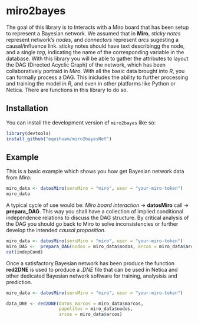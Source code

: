 
# miro2bayes

<!-- badges: start -->
<!-- badges: end -->

The goal of this library is to Interacts with a Miro board that has been
setup to represent a Bayesian network. We assumed that in **Miro**,
*sticky notes* represent network’s *nodes*, and *connectors* represent
*arcs* sugesting a causal/influence link. sticky notes should have text
describingg the node, and a single *tag*, indicating the name of the
corresponding variable in the database. With this library you will be
able to gather the attributes to layout the DAG (Directed Acyclic Graph)
of the network, which has been collaboratively portraid in *Miro*. With
all the basic data brought into *R*, you can formally process a DAG.
This inicludes the ability to further processing and training the model
in *R*, and even in other platforms like Python or Netica. There are
functions in this library to do so.

## Installation

You can install the development version of `miro2bayes` like so:

``` r
library(devtools)
install_github("equihuam/miro2bayesNet")
```

## Example

This is a basic example which shows you how get Bayesian network data
from *Miro*:

``` r
miro_data <- datosMiro(servMiro = "miro", user = "your-miro-token")
miro_data
```

A typical cycle of use would be: *Miro board interaction* -\>
**datosMiro** call -\> **prepara_DAG**. This way you shall have a
collection of implied conditional independence relations to discuss the
DAG structure. By critical analysis of the DAG you should go back to
Miro to solve inconsistencies or further develop the intended *causal
proposition*.

``` r
miro_data <- datosMiro(servMiro = "miro", user = "your-miro-token")
miro_DAG <-  prepara_DAG(nodos = miro_data$nodos, arcos = miro_data$arcos)
cat(indepCond)
```

Once a satisfactory Bayesian network has been produce the function
**red2DNE** is used to produce a *.DNE* file that can be used in Netica
and other dedicated Bayesian network software for training, analysisis
and prediction.

``` r
miro_data <- datosMiro(servMiro = "miro", user = "your-miro-token")

data_DNE <- red2DNE(datos_marcos = miro_data$marcos, 
                    papelitos = miro_data$nodos, 
                    arcos = miro_data$arcos)
```
